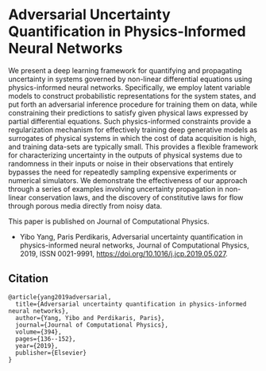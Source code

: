 # Adversarial Uncertainty Quantification in Physics-Informed Neural Networks
We present a deep learning framework for quantifying and propagating uncertainty in systems governed by non-linear differential equations using physics-informed neural networks. Specifically, we employ latent variable models to construct probabilistic representations for the system states, and put forth an adversarial inference procedure for training them on data, while constraining their predictions to satisfy given physical laws expressed by partial differential equations. Such physics-informed constraints provide a regularization mechanism for effectively training deep generative models as surrogates of physical systems in which the cost of data acquisition is high, and training data-sets are typically small. This provides a flexible framework for characterizing  uncertainty in the outputs of physical systems due to randomness in their inputs or noise in their observations that entirely bypasses the need for repeatedly sampling expensive experiments or numerical simulators. We demonstrate the effectiveness of our approach through a series of examples involving uncertainty propagation in non-linear conservation laws, and the discovery of constitutive laws for flow through porous media directly from noisy data.

This paper is published on Journal of Computational Physics.

- Yibo Yang, Paris Perdikaris,
Adversarial uncertainty quantification in physics-informed neural networks,
Journal of Computational Physics,
2019,
ISSN 0021-9991,
https://doi.org/10.1016/j.jcp.2019.05.027.


## Citation
```
@article{yang2019adversarial,
  title={Adversarial uncertainty quantification in physics-informed neural networks},
  author={Yang, Yibo and Perdikaris, Paris},
  journal={Journal of Computational Physics},
  volume={394},
  pages={136--152},
  year={2019},
  publisher={Elsevier}
}
```
